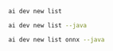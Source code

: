 ```bash title="List all samples"
ai dev new list
```

```bash title="List only Java samples"
ai dev new list --java
```

```bash title="Filter the list by name"
ai dev new list onnx --java
```
